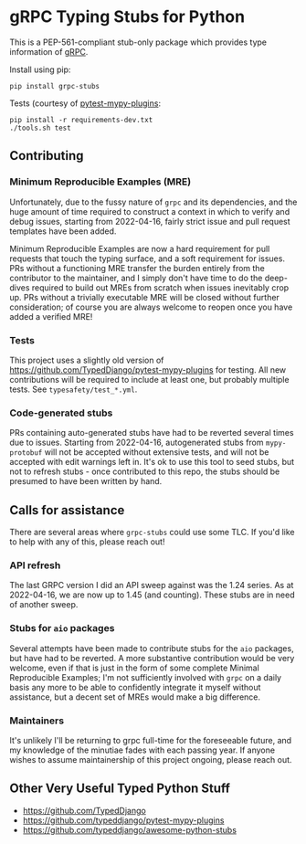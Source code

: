 gRPC Typing Stubs for Python
============================

This is a PEP-561-compliant stub-only package which provides type information of
[gRPC](https://grpc.io>).

Install using pip:

    pip install grpc-stubs


Tests (courtesy of [pytest-mypy-plugins](https://github.com/typeddjango/pytest-mypy-plugins>):

    pip install -r requirements-dev.txt
    ./tools.sh test


## Contributing

### Minimum Reproducible Examples (MRE)

Unfortunately, due to the fussy nature of `grpc` and its dependencies, and the huge amount of time
required to construct a context in which to verify and debug issues, starting from 2022-04-16, fairly strict issue and
pull request templates have been added.

Minimum Reproducible Examples are now a hard requirement for pull requests that touch the typing surface,
and a soft requirement for issues. PRs without a functioning MRE transfer the burden entirely from the
contributor to the maintainer, and I simply don't have time to do the deep-dives required to build out MREs
from scratch when issues inevitably crop up. PRs without a trivially executable MRE will be closed without further
consideration; of course you are always welcome to reopen once you have added a verified MRE!


### Tests

This project uses a slightly old version of https://github.com/TypedDjango/pytest-mypy-plugins for testing.
All new contributions will be required to include at least one, but probably multiple tests. See
`typesafety/test_*.yml`.


### Code-generated stubs

PRs containing auto-generated stubs have had to be reverted several times due to issues. Starting
from 2022-04-16, autogenerated stubs from `mypy-protobuf` will not be accepted without extensive
tests, and will not be accepted with edit warnings left in. It's ok to use this tool to seed stubs,
but not to refresh stubs - once contributed to this repo, the stubs should be presumed to have been
written by hand.


## Calls for assistance

There are several areas where `grpc-stubs` could use some TLC. If you'd like to help with any
of this, please reach out!


### API refresh

The last GRPC version I did an API sweep against was the 1.24 series. As at 2022-04-16, we are now
up to 1.45 (and counting). These stubs are in need of another sweep.


### Stubs for `aio` packages

Several attempts have been made to contribute stubs for the `aio` packages, but have had to be reverted.
A more substantive contribution would be very welcome, even if that is just in the form of some complete
Minimal Reproducible Examples; I'm not sufficiently involved with `grpc` on a daily basis any more to be able to
confidently integrate it myself without assistance, but a decent set of MREs would make a big difference.


### Maintainers

It's unlikely I'll be returning to grpc full-time for the foreseeable future, and my knowledge of the
minutiae fades with each passing year. If anyone wishes to assume maintainership of this project ongoing,
please reach out.


## Other Very Useful Typed Python Stuff

- https://github.com/TypedDjango
- https://github.com/typeddjango/pytest-mypy-plugins
- https://github.com/typeddjango/awesome-python-stubs


